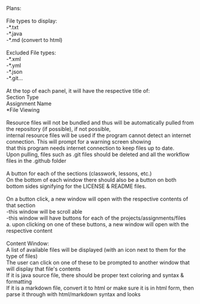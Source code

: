 <html data-lt-installed="true" contenteditable=""><head>
<meta http-equiv="content-type" content="text/html; charset=windows-1252"></head><body><div>Plans:</div><div><br></div><div>File types to display:</div><div>-*.txt</div><div>-*.java</div><div>-*.md (convert to html)</div><div><br></div><div>Excluded File types:</div><div>-*.xml</div><div>-*.yml</div><div>-*.json</div><div>-*.git...<br></div><div><br></div><div>At the top of each panel, it will have the respective title of:</div><div>Section Type</div><div>Assignment Name</div><div>*File Viewing<br></div><div><br></div><div>Resource files will not be bundled and thus will be automatically pulled from the repository (if possible), if not possible,</div><div>internal
 resource files will be used if the program cannot detect an internet 
connection. This will prompt for a warning screen showing <br></div><div>that this program needs internet connection to keep files up to date.</div><div>Upon pulling, files such as .git files should be deleted and all the workflow files in the .github folder<br></div><div><br></div><div>A button for each of the sections (classwork, lessons, etc.)</div><div>On the bottom of each window there should also be a button on both bottom sides signifying for the LICENSE &amp; README files.<br></div><div><br></div><div>On a button click, a new window will open with the respective contents of that section</div><div>-this window will be scroll able</div><div>-this window will have buttons for each of the projects/assignments/files</div><div>a. upon clicking on one of these buttons, a new window will open with the respective content</div><div><br></div><div>Content Window:</div><div>A list of available files will be displayed (with an icon next to them for the type of files)</div><div>The user can click on one of these to be prompted to another window that will display that file's contents<br></div><div>If it is java source file, there should be proper text coloring and syntax &amp; formatting</div><div>If
 it is a markdown file, convert it to html or make sure it is in html 
form, then parse it through with html/markdown syntax and looks</div><div><br></div><div><br></div><div><br></div><div><br></div><div><br></div><div><br></div></body></html>